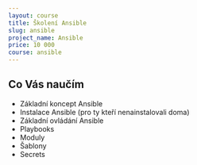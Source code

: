 ```yaml
---
layout: course
title: Školení Ansible
slug: ansible
project_name: Ansible
price: 10 000
course: ansible
---
```


## Co Vás naučím

- Základní koncept Ansible
- Instalace Ansible (pro ty kteří nenainstalovali doma)
- Základní ovládání Ansible
- Playbooks
- Moduly
- Šablony
- Secrets
